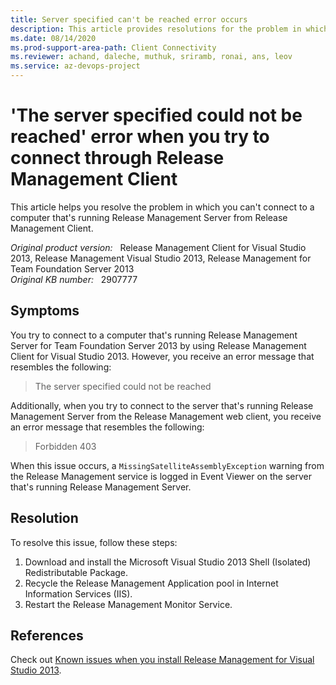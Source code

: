 ```yaml
---
title: Server specified can't be reached error occurs
description: This article provides resolutions for the problem in which you can't connect to a computer that's running Release Management Server from Release Management Client.
ms.date: 08/14/2020
ms.prod-support-area-path: Client Connectivity
ms.reviewer: achand, daleche, muthuk, sriramb, ronai, ans, leov
ms.service: az-devops-project
---
```

# 'The server specified could not be reached' error when you try to connect through Release Management Client

This article helps you resolve the problem in which you can't connect to a computer that's running Release Management Server from Release Management Client.

_Original product version:_ &nbsp; Release Management Client for Visual Studio 2013, Release Management Visual Studio 2013, Release Management for Team Foundation Server 2013  
_Original KB number:_ &nbsp; 2907777

## Symptoms

You try to connect to a computer that's running Release Management Server for Team Foundation Server 2013 by using Release Management Client for Visual Studio 2013. However, you receive an error message that resembles the following:

> The server specified could not be reached

Additionally, when you try to connect to the server that's running Release Management Server from the Release Management web client, you receive an error message that resembles the following:

> Forbidden 403

When this issue occurs, a `MissingSatelliteAssemblyException` warning from the Release Management service is logged in Event Viewer on the server that's running Release Management Server.

## Resolution

To resolve this issue, follow these steps:

1. Download and install the Microsoft Visual Studio 2013 Shell (Isolated) Redistributable Package.
2. Recycle the Release Management Application pool in Internet Information Services (IIS).
3. Restart the Release Management Monitor Service.

## References

Check out [Known issues when you install Release Management for Visual Studio 2013](/troubleshoot/visualstudio/install/release-management-installation-issues).
